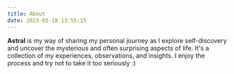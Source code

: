 ```yaml
---
title: About
date: 2023-05-18 13:55:15
---
```

**Astral** is my way of sharing my personal journey as I explore self-discovery and uncover the mysterious and often surprising aspects of life. It's a collection of my experiences, observations, and insights. I enjoy the process and try not to take it too seriously  :)
